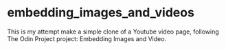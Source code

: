 # embedding_images_and_videos
This is my attempt make a simple clone of a Youtube video page, following The Odin Project project: Embedding Images and Video.
